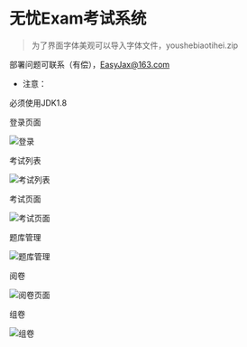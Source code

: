 # 无忧Exam考试系统

> 为了界面字体美观可以导入字体文件，youshebiaotihei.zip



部署问题可联系（有偿），EasyJax@163.com

- 注意：

必须使用JDK1.8



登录页面

![登录](D:\gitcode\WyExam\preview\登录.png)



考试列表

![考试列表](D:\gitcode\WyExam\preview\考试列表.png)

考试页面

![考试页面](D:\gitcode\WyExam\preview\考试页面.png)

题库管理

![题库管理](D:\gitcode\WyExam\preview\题库管理.png)

阅卷

![阅卷页面](D:\gitcode\WyExam\preview\阅卷页面.png)

组卷

![组卷](D:\gitcode\WyExam\preview\组卷.png)